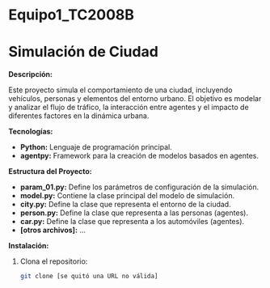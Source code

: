 # Equipo1_TC2008B
# Simulación de Ciudad

**Descripción:**

Este proyecto simula el comportamiento de una ciudad, incluyendo vehículos, personas y elementos del entorno urbano. El objetivo es modelar y analizar el flujo de tráfico, la interacción entre agentes y el impacto de diferentes factores en la dinámica urbana.

**Tecnologías:**

* **Python:** Lenguaje de programación principal.
* **agentpy:** Framework para la creación de modelos basados en agentes.

**Estructura del Proyecto:**

* **param_01.py:** Define los parámetros de configuración de la simulación.
* **model.py:** Contiene la clase principal del modelo de simulación.
* **city.py:** Define la clase que representa el entorno de la ciudad.
* **person.py:** Define la clase que representa a las personas (agentes).
* **car.py:** Define la clase que representa a los automóviles (agentes).
* **[otros archivos]:** ...

**Instalación:**

1. Clona el repositorio:
   ```bash
   git clone [se quitó una URL no válida]
